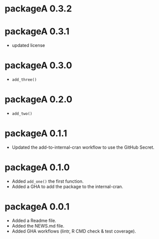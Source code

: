 # packageA 0.3.2

# packageA 0.3.1

* updated license

# packageA 0.3.0

* `add_three()`

# packageA 0.2.0

* `add_two()`

# packageA 0.1.1

* Updated the add-to-internal-cran workflow to use the GitHub Secret.

# packageA 0.1.0

* Added `add_one()` the first function.
* Added a GHA to add the package to the internal-cran.

# packageA 0.0.1

* Added a Readme file.
* Added the NEWS.md file.
* Added GHA workflows (lintr, R CMD check & test coverage).
